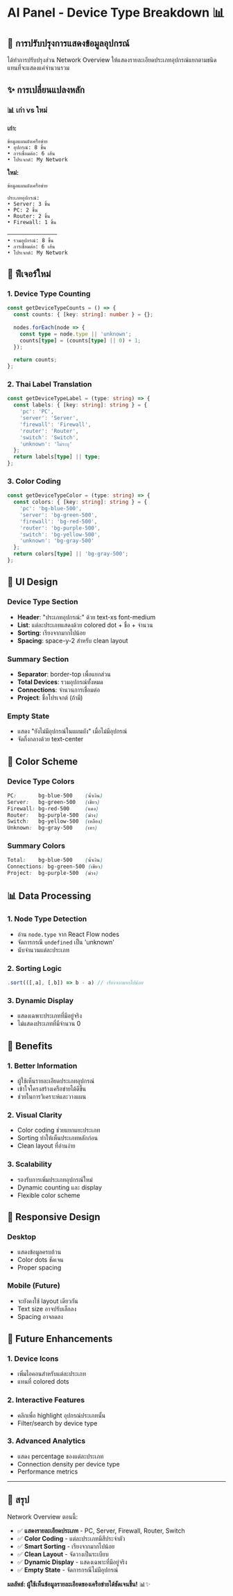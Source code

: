 # AI Panel - Device Type Breakdown 📊

## 🎯 การปรับปรุงการแสดงข้อมูลอุปกรณ์

ได้ทำการปรับปรุงส่วน Network Overview ให้แสดงรายละเอียดประเภทอุปกรณ์แยกตามชนิด แทนที่จะแสดงแค่จำนวนรวม

## ✨ การเปลี่ยนแปลงหลัก

### 📊 เก่า vs ใหม่

**เก่า:**
```
ข้อมูลแผนผังเครือข่าย
• อุปกรณ์: 8 ชิ้น
• การเชื่อมต่อ: 6 เส้น
• โปรเจกต์: My Network
```

**ใหม่:**
```
ข้อมูลแผนผังเครือข่าย

ประเภทอุปกรณ์:
• Server: 3 ชิ้น
• PC: 2 ชิ้น
• Router: 2 ชิ้น
• Firewall: 1 ชิ้น

────────────────
• รวมอุปกรณ์: 8 ชิ้น
• การเชื่อมต่อ: 6 เส้น
• โปรเจกต์: My Network
```

## 🔧 ฟีเจอร์ใหม่

### 1. Device Type Counting
```typescript
const getDeviceTypeCounts = () => {
  const counts: { [key: string]: number } = {};
  
  nodes.forEach(node => {
    const type = node.type || 'unknown';
    counts[type] = (counts[type] || 0) + 1;
  });
  
  return counts;
};
```

### 2. Thai Label Translation
```typescript
const getDeviceTypeLabel = (type: string) => {
  const labels: { [key: string]: string } = {
    'pc': 'PC',
    'server': 'Server',
    'firewall': 'Firewall',
    'router': 'Router',
    'switch': 'Switch',
    'unknown': 'ไม่ระบุ'
  };
  return labels[type] || type;
};
```

### 3. Color Coding
```typescript
const getDeviceTypeColor = (type: string) => {
  const colors: { [key: string]: string } = {
    'pc': 'bg-blue-500',
    'server': 'bg-green-500',
    'firewall': 'bg-red-500',
    'router': 'bg-purple-500',
    'switch': 'bg-yellow-500',
    'unknown': 'bg-gray-500'
  };
  return colors[type] || 'bg-gray-500';
};
```

## 🎨 UI Design

### Device Type Section
- **Header**: "ประเภทอุปกรณ์:" ด้วย text-xs font-medium
- **List**: แต่ละประเภทแสดงด้วย colored dot + ชื่อ + จำนวน
- **Sorting**: เรียงจากมากไปน้อย
- **Spacing**: space-y-2 สำหรับ clean layout

### Summary Section
- **Separator**: border-top เพื่อแยกส่วน
- **Total Devices**: รวมอุปกรณ์ทั้งหมด
- **Connections**: จำนวนการเชื่อมต่อ
- **Project**: ชื่อโปรเจกต์ (ถ้ามี)

### Empty State
- แสดง "ยังไม่มีอุปกรณ์ในแผนผัง" เมื่อไม่มีอุปกรณ์
- จัดกึ่งกลางด้วย text-center

## 🎯 Color Scheme

### Device Type Colors
```css
PC:       bg-blue-500    (น้ำเงิน)
Server:   bg-green-500   (เขียว)
Firewall: bg-red-500     (แดง)
Router:   bg-purple-500  (ม่วง)
Switch:   bg-yellow-500  (เหลือง)
Unknown:  bg-gray-500    (เทา)
```

### Summary Colors
```css
Total:    bg-blue-500    (น้ำเงิน)
Connections: bg-green-500 (เขียว)
Project:  bg-purple-500  (ม่วง)
```

## 📊 Data Processing

### 1. Node Type Detection
- อ่าน `node.type` จาก React Flow nodes
- จัดการกรณี `undefined` เป็น 'unknown'
- นับจำนวนแต่ละประเภท

### 2. Sorting Logic
```typescript
.sort(([,a], [,b]) => b - a) // เรียงจากมากไปน้อย
```

### 3. Dynamic Display
- แสดงเฉพาะประเภทที่มีอยู่จริง
- ไม่แสดงประเภทที่มีจำนวน 0

## 🚀 Benefits

### 1. Better Information
- ผู้ใช้เห็นรายละเอียดประเภทอุปกรณ์
- เข้าใจโครงสร้างเครือข่ายได้ดีขึ้น
- ช่วยในการวิเคราะห์และวางแผน

### 2. Visual Clarity
- Color coding ช่วยแยกแยะประเภท
- Sorting ทำให้เห็นประเภทหลักก่อน
- Clean layout ที่อ่านง่าย

### 3. Scalability
- รองรับการเพิ่มประเภทอุปกรณ์ใหม่
- Dynamic counting และ display
- Flexible color scheme

## 📱 Responsive Design

### Desktop
- แสดงข้อมูลครบถ้วน
- Color dots ชัดเจน
- Proper spacing

### Mobile (Future)
- จะยังคงใช้ layout เดียวกัน
- Text size อาจปรับเล็กลง
- Spacing อาจลดลง

## 🔮 Future Enhancements

### 1. Device Icons
- เพิ่มไอคอนสำหรับแต่ละประเภท
- แทนที่ colored dots

### 2. Interactive Features
- คลิกเพื่อ highlight อุปกรณ์ประเภทนั้น
- Filter/search by device type

### 3. Advanced Analytics
- แสดง percentage ของแต่ละประเภท
- Connection density per device type
- Performance metrics

---

## 📝 สรุป

Network Overview ตอนนี้:
- ✅ **แสดงรายละเอียดประเภท** - PC, Server, Firewall, Router, Switch
- ✅ **Color Coding** - แต่ละประเภทมีสีประจำตัว
- ✅ **Smart Sorting** - เรียงจากมากไปน้อย
- ✅ **Clean Layout** - จัดวางเป็นระเบียบ
- ✅ **Dynamic Display** - แสดงเฉพาะที่มีอยู่จริง
- ✅ **Empty State** - จัดการกรณีไม่มีอุปกรณ์

**ผลลัพธ์: ผู้ใช้เห็นข้อมูลรายละเอียดของเครือข่ายได้ชัดเจนขึ้น!** 📊✨